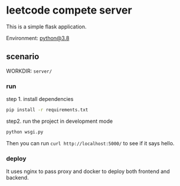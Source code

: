 # leetcode compete server
This is a simple flask application.

Environment: python@3.8

## scenario
WORKDIR: `server/`

### run
step 1. install dependencies
```sh
pip install -r requirements.txt
```

step2. run the project in development mode
```sh
python wsgi.py
```
Then you can run `curl http://localhost:5000/` to see if it says hello.


### deploy
It uses nginx to pass proxy and docker to deploy both frontend and backend.
